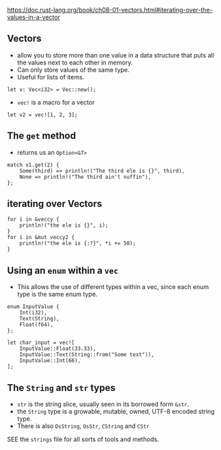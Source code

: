 https://doc.rust-lang.org/book/ch08-01-vectors.html#iterating-over-the-values-in-a-vector

## Vectors
- allow you to store more than one value in a data structure that puts all the values next to each other in memory.
- Can only store values of the same type.
- Useful for lists of items.
```
let v: Vec<i32> = Vec::new();
```
- `vec!` is a macro for a vector
```
let v2 = vec![1, 2, 3];
```

## The `get` method
- returns us an `Option<&T>`
```
match v1.get(2) {
    Some(third) => println!("The third ele is {}", third),
    None => println!("The third ain't nuffin"),
};
```

## iterating over Vectors
```
for i in &veccy {
    println!("the ele is {}", i);
}
for i in &mut veccy2 {
    println!("the ele is {:?}", *i += 50);
}
```
## Using an `enum` within a `vec`
- This allows the use of different types within a vec, since each enum type is the same enum type.
```
enum InputValue {
    Int(i32),
    Text(String),
    Float(f64),
};

let char_input = vec![
    InputValue::Float(33.33),
    InputValue::Text(String::from("Some text")),
    InputValue::Int(66),
];
```

## The `String` and `str` types
- `str` is the string slice, usually seen in its borrowed form `&str`.
- the `String` type is a growable, mutable, owned, UTF-8 encoded string type.
- There is also `OsString`, `OsStr`, `CString` and `CStr`

SEE the `strings` file for all sorts of tools and methods.